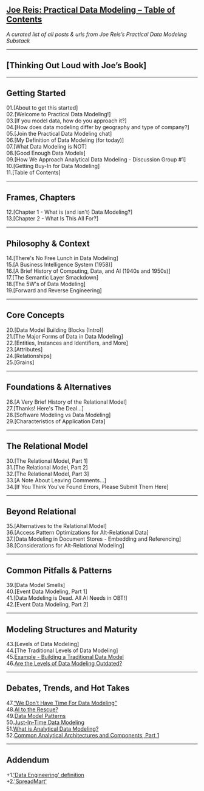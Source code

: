 ## [Joe Reis: Practical Data Modeling – Table of Contents](https://github.com/Miklos-Molnar/Markdown-projects/blob/main/2025-07-06-Joe-Reis-Practical-Data-Modeling-Book/joe's-contents.md)
_A curated list of all posts & urls from Joe Reis’s Practical Data Modeling Substack_

---

## [Thinking Out Loud with Joe’s Book]

---

## Getting Started

01.[About to get this started]  
02.[Welcome to Practical Data Modeling!]  
03.[If you model data, how do you approach it?]  
04.[How does data modeling differ by geography and type of company?]  
05.[Join the Practical Data Modeling chat]  
06.[My Definition of Data Modeling (for today)]  
07.[What Data Modeling is NOT]  
08.[Good Enough Data Models]  
09.[How We Approach Analytical Data Modeling - Discussion Group #1]  
10.[Getting Buy-In for Data Modeling]  
11.[Table of Contents]  

---

## Frames, Chapters

12.[Chapter 1 - What is (and isn't) Data Modeling?]  
13.[Chapter 2 - What Is This All For?]  

---

## Philosophy & Context

14.[There's No Free Lunch in Data Modeling]  
15.[A Business Intelligence System (1958)]  
16.[A Brief History of Computing, Data, and AI (1940s and 1950s)]  
17.[The Semantic Layer Smackdown]  
18.[The 5W's of Data Modeling]  
19.[Forward and Reverse Engineering]  

---

## Core Concepts

20.[Data Model Building Blocks (Intro)]  
21.[The Major Forms of Data in Data Modeling]  
22.[Entities, Instances and Identifiers, and More]  
23.[Attributes]  
24.[Relationships]  
25.[Grains]  

---

## Foundations & Alternatives

26.[A Very Brief History of the Relational Model]  
27.[Thanks! Here's The Deal...]  
28.[Software Modeling vs Data Modeling]  
29.[Characteristics of Application Data]  

---

## The Relational Model

30.[The Relational Model, Part 1]  
31.[The Relational Model, Part 2]  
32.[The Relational Model, Part 3]  
33.[A Note About Leaving Comments...]  
34.[If You Think You've Found Errors, Please Submit Them Here]  

---

## Beyond Relational

35.[Alternatives to the Relational Model]  
36.[Access Pattern Optimizations for Alt-Relational Data]  
37.[Data Modeling in Document Stores - Embedding and Referencing]  
38.[Considerations for Alt-Relational Modeling]  

---

## Common Pitfalls & Patterns

39.[Data Model Smells]  
40.[Event Data Modeling, Part 1]  
41.[Data Modeling is Dead. All AI Needs in OBT!]  
42.[Event Data Modeling, Part 2]  

---

## Modeling Structures and Maturity

43.[Levels of Data Modeling]  
44.[The Traditional Levels of Data Modeling]  
45.[Example - Building a Traditional Data Model](https://github.com/Miklos-Molnar/Markdown-projects/blob/main/2025-07-06-Joe-Reis-Practical-Data-Modeling-Book/brainfarts-to-45-blogpost.md)  
46.[Are the Levels of Data Modeling Outdated?](https://github.com/Miklos-Molnar/Markdown-projects/blob/main/2025-07-06-Joe-Reis-Practical-Data-Modeling-Book/brainfarts-to-46-blogpost.md)  

---

## Debates, Trends, and Hot Takes

47.[“We Don’t Have Time For Data Modeling”](https://github.com/Miklos-Molnar/Markdown-projects/blob/main/2025-07-06-Joe-Reis-Practical-Data-Modeling-Book/brainfarts-to-47-blogpost.md)  
48.[AI to the Rescue?](https://github.com/Miklos-Molnar/Markdown-projects/blob/main/2025-07-06-Joe-Reis-Practical-Data-Modeling-Book/brainfarts-to-48-blogpost.md)  
49.[Data Model Patterns](https://github.com/Miklos-Molnar/Markdown-projects/blob/main/2025-07-06-Joe-Reis-Practical-Data-Modeling-Book/brainfarts-to-49-blogpost.md)  
50.[Just-In-Time Data Modeling](https://github.com/Miklos-Molnar/Markdown-projects/blob/main/2025-07-06-Joe-Reis-Practical-Data-Modeling-Book/brainfarts-to-50-blogpost.md)  
51.[What is Analytical Data Modeling?](https://github.com/Miklos-Molnar/Markdown-projects/blob/main/2025-07-06-Joe-Reis-Practical-Data-Modeling-Book/brainfarts-to-51-blogpost.md)  
52.[Common Analytical Architectures and Components, Part 1](https://github.com/Miklos-Molnar/Markdown-projects/blob/main/2025-07-06-Joe-Reis-Practical-Data-Modeling-Book/brainfarts-to-52-blogpost.md)  

---

## Addendum

+1.['Data Engineering' definition](https://github.com/Miklos-Molnar/Markdown-projects/blob/main/2025-07-06-Joe-Reis-Practical-Data-Modeling-Book/brainfarts-to-data-engineering-definition.md)  
+2.['SpreadMart'](https://github.com/Miklos-Molnar/Markdown-projects/blob/main/2025-07-06-Joe-Reis-Practical-Data-Modeling-Book/brainfarts-to-spreadmart.md)  
